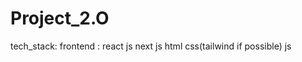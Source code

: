 # Project_2.O

tech_stack:
frontend :
        react js
        next js
        html
        css(tailwind if possible)
        js